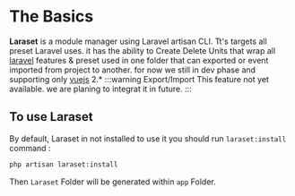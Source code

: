 # The Basics

**Laraset** is a module manager using Laravel artisan CLI. Tt's targets all preset Laravel uses. it has the ability to Create Delete Units that wrap all [laravel](https://laravel.com) features & preset used in one folder that can exported or event imported from project to another. for now we still in dev phase and supporting only [vuejs](https://vuejs.org) 2.*
:::warning Export/Import
This feature not yet available. we are planing to integrat it in future.
:::
## To use Laraset

By default, Laraset in not installed to use it you should run `laraset:install` command :

```bash
php artisan laraset:install
```
Then `Laraset` Folder will be generated within `app` Folder.

